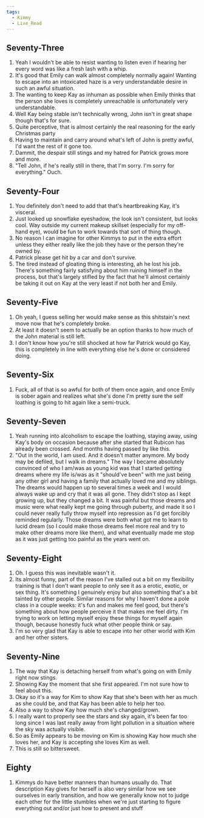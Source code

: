 ```yaml
---
tags:
  - Kimmy
  - Live_Read
---
```

## Seventy-Three
1. Yeah I wouldn't be able to resist wanting to listen even if hearing her every word was like a fresh lash with a whip. 
2. It's good that Emily can walk almost completely normally again! Wanting to escape into an intoxicated haze is a very understandable desire in such an awful situation.
3. The wanting to keep Kay as inhuman as possible when Emily thinks that the person she loves is completely unreachable is unfortunately very understandable. 
4. Well Kay being stable isn't technically wrong, John isn't in great shape though that's for sure.
5. Quite perceptive, that is almost certainly the real reasoning for the early Christmas party
6. Having to maintain and carry around what's left of John is pretty awful, I'd want the rest of it gone too.
7. Dammit, the despair still stings and my hatred for Patrick grows more and more.
8. "Tell John, if he's really still in there, that I'm sorry. I'm sorry for everything." Ouch.
## Seventy-Four
1. You definitely don't need to add that that's heartbreaking Kay, it's visceral. 
2. Just looked up snowflake eyeshadow, the look isn't consistent, but looks cool. Way outside my current makeup skillset (especially for my off-hand eye), would be fun to work towards that sort of thing though.
3. No reason I can imagine for other Kimmys to put in the extra effort unless they either really like the job they have or the person they're owned by.
4. Patrick please get hit by a car and don't survive.
5. The tired instead of gloating thing is interesting, ah he lost his job. There's something fairly satisfying about him ruining himself in the process, but that's largely stifled by the fact that he'll almost certainly be taking it out on Kay at the very least if not both her and Emily.
## Seventy-Five
1. Oh yeah, I guess selling her would make sense as this shitstain's next move now that he's completely broke.
2. At least it doesn't seem to actually be an option thanks to how much of the John material is still left.
3. I don't know how you're still shocked at how far Patrick would go Kay, this is completely in line with everything else he's done or considered doing.
## Seventy-Six
1. Fuck, all of that is so awful for both of them once again, and once Emily is sober again and realizes what she's done I'm pretty sure the self loathing is going to hit again like a semi-truck.
## Seventy-Seven
1. Yeah running into alcoholism to escape the loathing, staying away, using Kay's body on occasion because after she started that Rubicon has already been crossed. And months having passed by like this. 
2. "Out in the world, I am used. And it doesn't matter anymore. My body may be defiled, but I walk in dreams." 
   The way I became absolutely convinced of who I am/was as young kid was that I started getting dreams where my life is/was as it "should've been" with me just being any other girl and having a family that actually loved me and my siblings. The dreams would happen up to several times a week and I would always wake up and cry that it was all gone. They didn't stop as I kept growing up, but they changed a bit. It was painful but those dreams and music were what really kept me going through puberty, and made it so I could never really fully throw myself into repression as I'd get forcibly reminded regularly. Those dreams were both what got me to learn to lucid dream (so I could make those dreams feel more real and try to make other dreams more like them), and what eventually made me stop as it was just getting too painful as the years went on.
## Seventy-Eight
1. Oh. I guess this was inevitable wasn't it.
2. Its almost funny, part of the reason I've stalled out a bit on my flexibility training is that I don't want people to only see it as a erotic, exotic, or sex thing. It's something I genuinely enjoy but also something that's a bit tainted by other people. Similar reasons for why I haven't done a pole class in a couple weeks: it's fun and makes me feel good, but there's something about how people perceive it that makes me feel dirty. I'm trying to work on letting myself enjoy these things for myself again though, because honestly fuck what other people think or say.
3. I'm so very glad that Kay is able to escape into her other world with Kim and her other sisters.
## Seventy-Nine
1. The way that Kay is detaching herself from what's going on with Emily right now stings.
2. Showing Kay the moment that she first appeared. I'm not sure how to feel about this.
3. Okay so it's a way for Kim to show Kay that she's been with her as much as she could be, and that Kay has been able to help her too.
4. Also a way to show Kay how much she's changed/grown.
5. I really want to properly see the stars and sky again, it's been far too long since I was last really away from light pollution in a situation where the sky was actually visible. 
6. So as Emily appears to be moving on Kim is showing Kay how much she loves her, and Kay is accepting she loves Kim as well.
7. This is still so bittersweet.
## Eighty
1. Kimmys do have better manners than humans usually do. That description Kay gives for herself is also very similar how we see ourselves in early transition, and how we generally know not to judge each other for the little stumbles when we're just starting to figure everything out and/or just how to present and stuff